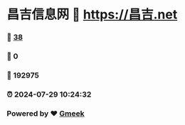 # 昌吉信息网 :link: https://昌吉.net 
### :page_facing_up: [38](https://昌吉.net/tag.html) 
### :speech_balloon: 0 
### :hibiscus: 192975 
### :alarm_clock: 2024-07-29 10:24:32 
### Powered by :heart: [Gmeek](https://github.com/Meekdai/Gmeek)
